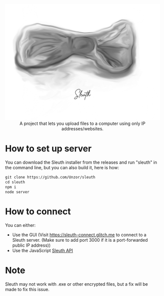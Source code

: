 <p align="center">
<img src="sleuth_logo.png" width="700" />
  <br>
  A project that lets you upload files to a computer using only IP addresses/websites.
  </p>

# How to set up server
You can download the Sleuth installer from the releases and run "sleuth" in the command line, but you can also build it, here is how:
```
git clone https://github.com/Unzor/sleuth
cd sleuth
npm i
node server
```

# How to connect
You can either:
- Use the GUI (Visit https://sleuth-connect.glitch.me to connect to a Sleuth server. (Make sure to add port 3000 if it is a port-forwarded public IP address))
- Use the JavaScript [Sleuth API](https://github.com/Unzor/sleuth/tree/main/api)

# Note
Sleuth may not work with .exe or other encrypted files, but a fix will be made to fix this issue.
